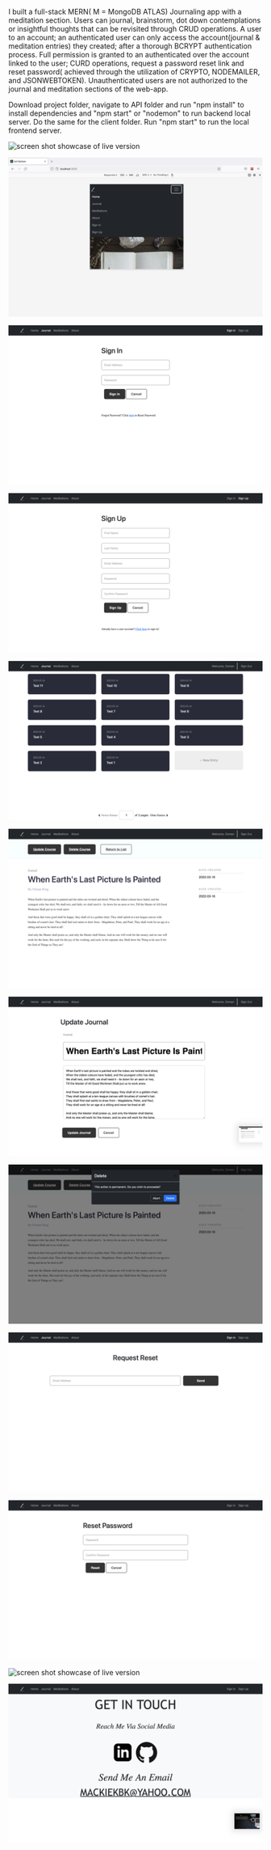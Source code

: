 I built a full-stack MERN( M = MongoDB ATLAS) Journaling app with a meditation section. Users can journal, brainstorm, dot down contemplations or insightful thoughts that can be revisited through CRUD operations. A user to an account; an authenticated user can only access the account(journal & meditation entries) they created; after a thorough BCRYPT authentication process. Full permission is granted to an authenticated over the account linked to the user; CURD operations, request a password reset link and reset password( achieved through the utilization of CRYPTO, NODEMAILER, and JSONWEBTOKEN). Unauthenticated users are not authorized to the journal and meditation sections of the web-app.

Download project folder, navigate to API folder and run "npm install" to install dependencies and "npm start" or "nodemon" to run backend local server. Do the same for the client folder. Run "npm start" to run the local frontend server.

![screen shot showcase of live version](https://github.com/osmankbk/Journal/blob/main/markup/ss1.png)

![screen shot showcase of live version](https://github.com/osmankbk/Journal/blob/main/markup/ss1.5.png)

![screen shot showcase of live version](https://github.com/osmankbk/Journal/blob/main/markup/ss2.png)

![screen shot showcase of live version](https://github.com/osmankbk/Journal/blob/main/markup/ss3.png)

![screen shot showcase of live version](https://github.com/osmankbk/Journal/blob/main/markup/ss4.png)

![screen shot showcase of live version](https://github.com/osmankbk/Journal/blob/main/markup/ss5.png)

![screen shot showcase of live version](https://github.com/osmankbk/Journal/blob/main/markup/ss6.png)

![screen shot showcase of live version](https://github.com/osmankbk/Journal/blob/main/markup/ss7.png)

![screen shot showcase of live version](https://github.com/osmankbk/Journal/blob/main/markup/ss8.png)

![screen shot showcase of live version](https://github.com/osmankbk/Journal/blob/main/markup/ss9.png)

![screen shot showcase of live version](https://github.com/osmankbk/Journal/blob/main/markup/ss10.png)

![screen shot showcase of live version](https://github.com/osmankbk/Journal/blob/main/markup/ss11.png)



